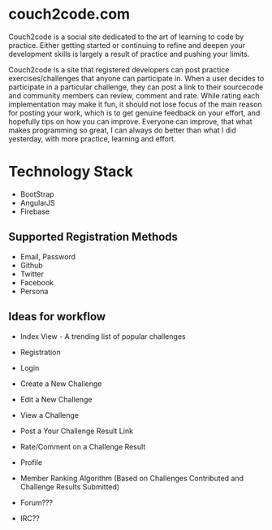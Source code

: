 # couch2code.com

Couch2code is a social site dedicated to the art of learning to code by practice.  Either getting started or continuing to refine and deepen your development skills is largely a result of practice and pushing your limits.

Couch2code is a site that registered developers can post practice exercises/challenges that anyone can participate in.  When a user decides to participate in a particular challenge, they can post a link to their sourcecode and community members can review, comment and rate.  While rating each implementation may make it fun, it should not lose focus of the main reason for posting your work, which is to get genuine feedback on your effort, and hopefully tips on how you can improve.  Everyone can improve, that what makes programming so great, I can always do better than what I did yesterday, with more practice, learning and effort.

# Technology Stack

* BootStrap
* AngularJS
* Firebase

## Supported Registration Methods

* Email, Password
* Github
* Twitter
* Facebook
* Persona

## Ideas for workflow

- Index View - A trending list of popular challenges
- Registration
- Login
- Create a New Challenge
- Edit a New Challenge
- View a Challenge
- Post a Your Challenge Result Link
- Rate/Comment on a Challenge Result
- Profile
- Member Ranking Algorithm (Based on Challenges Contributed and Challenge Results Submitted)

- Forum???
- IRC??

